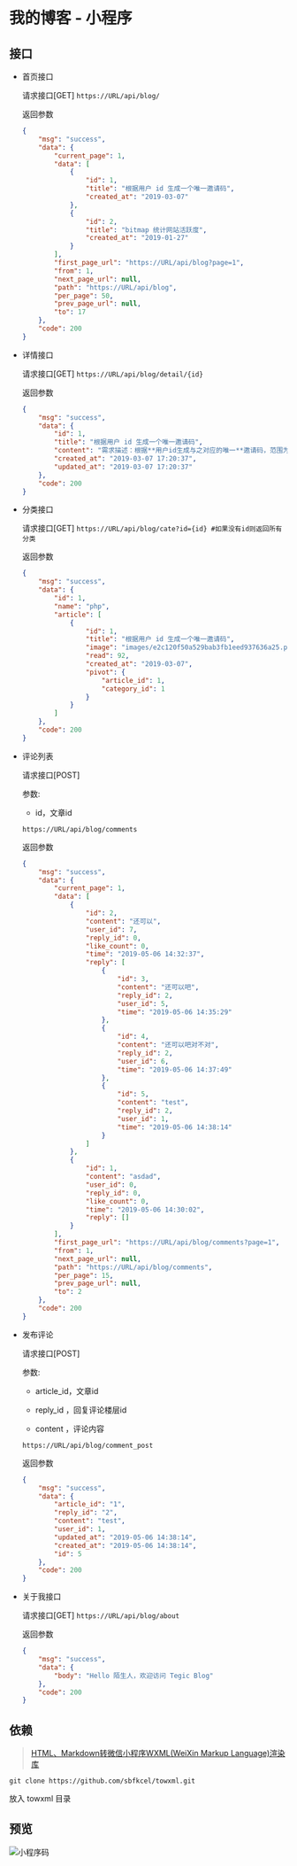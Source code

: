 # 我的博客 - 小程序

## 接口

- 首页接口

    请求接口[GET]
     `https://URL/api/blog/ `
    
    返回参数
    
    ```json
    {
        "msg": "success",
        "data": {
            "current_page": 1,
            "data": [
                {
                    "id": 1,
                    "title": "根据用户 id 生成一个唯一邀请码",
                    "created_at": "2019-03-07"
                },
                {
                    "id": 2,
                    "title": "bitmap 统计网站活跃度",
                    "created_at": "2019-01-27"
                }
            ],
            "first_page_url": "https://URL/api/blog?page=1",
            "from": 1,
            "next_page_url": null,
            "path": "https://URL/api/blog",
            "per_page": 50,
            "prev_page_url": null,
            "to": 17
        },
        "code": 200
    }
    
    ```
    
- 详情接口

    请求接口[GET]
     `https://URL/api/blog/detail/{id} `
    
    返回参数
    
    ```json
    {
        "msg": "success",
        "data": {
            "id": 1,
            "title": "根据用户 id 生成一个唯一邀请码",
            "content": "需求描述：根据**用户id生成与之对应的唯一**邀请码，范围为'0-9A-Z'。",
            "created_at": "2019-03-07 17:20:37",
            "updated_at": "2019-03-07 17:20:37"
        },
        "code": 200
    }
    
    ```
- 分类接口

    请求接口[GET]
     `https://URL/api/blog/cate?id={id} #如果没有id则返回所有分类`
    
    返回参数
    
    ```json
    {
        "msg": "success",
        "data": {
            "id": 1,
            "name": "php",
            "article": [
                {
                    "id": 1,
                    "title": "根据用户 id 生成一个唯一邀请码",
                    "image": "images/e2c120f50a529bab3fb1eed937636a25.png",
                    "read": 92,
                    "created_at": "2019-03-07",
                    "pivot": {
                        "article_id": 1,
                        "category_id": 1
                    }
                }
            ]
        },
        "code": 200
    }
    
    ```
 - 评论列表

     请求接口[POST]

     参数:

     - id，文章id

      `https://URL/api/blog/comments`
     
     返回参数
     
     ```json
     {
         "msg": "success",
         "data": {
             "current_page": 1,
             "data": [
                 {
                     "id": 2,
                     "content": "还可以",
                     "user_id": 7,
                     "reply_id": 0,
                     "like_count": 0,
                     "time": "2019-05-06 14:32:37",
                     "reply": [
                         {
                             "id": 3,
                             "content": "还可以吧",
                             "reply_id": 2,
                             "user_id": 5,
                             "time": "2019-05-06 14:35:29"
                         },
                         {
                             "id": 4,
                             "content": "还可以吧对不对",
                             "reply_id": 2,
                             "user_id": 6,
                             "time": "2019-05-06 14:37:49"
                         },
                         {
                             "id": 5,
                             "content": "test",
                             "reply_id": 2,
                             "user_id": 1,
                             "time": "2019-05-06 14:38:14"
                         }
                     ]
                 },
                 {
                     "id": 1,
                     "content": "asdad",
                     "user_id": 0,
                     "reply_id": 0,
                     "like_count": 0,
                     "time": "2019-05-06 14:30:02",
                     "reply": []
                 }
             ],
             "first_page_url": "https://URL/api/blog/comments?page=1",
             "from": 1,
             "next_page_url": null,
             "path": "https://URL/api/blog/comments",
             "per_page": 15,
             "prev_page_url": null,
             "to": 2
         },
         "code": 200
     }
     
     ```

- 发布评论

    请求接口[POST] 

    参数:

    - article_id，文章id

    - reply_id ，回复评论楼层id

    - content ，评论内容
    
     `https://URL/api/blog/comment_post`
    
    返回参数
    
    ```json
    {
        "msg": "success",
        "data": {
            "article_id": "1",
            "reply_id": "2",
            "content": "test",
            "user_id": 1,
            "updated_at": "2019-05-06 14:38:14",
            "created_at": "2019-05-06 14:38:14",
            "id": 5
        },
        "code": 200
    }
    
    ```
         

- 关于我接口

    请求接口[GET]
     `https://URL/api/blog/about`
    
    返回参数
    
    ```json
    {
        "msg": "success",
        "data": {
            "body": "Hello 陌生人，欢迎访问 Tegic Blog"
        },
        "code": 200
    }
    
    ```
    
## 依赖
 > [HTML、Markdown转微信小程序WXML(WeiXin Markup Language)渲染库](https://github.com/sbfkcel/towxml)
 
 ```
 git clone https://github.com/sbfkcel/towxml.git
 ```
 放入 towxml 目录

 ## 预览

 ![小程序码](https://cdn.b15.me/gh_f615df7a74d8_258.jpg)
